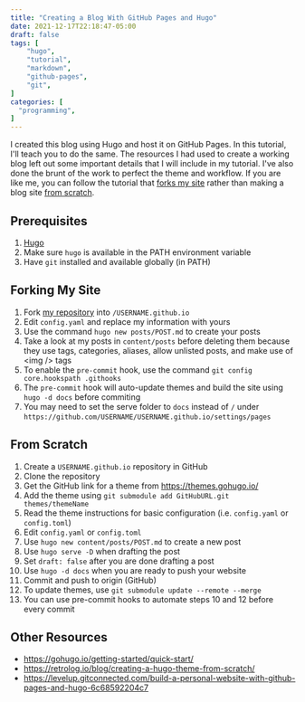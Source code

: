 ```yaml
---
title: "Creating a Blog With GitHub Pages and Hugo"
date: 2021-12-17T22:18:47-05:00
draft: false
tags: [
    "hugo",
    "tutorial",
    "markdown",
    "github-pages",
    "git",
]
categories: [
  "programming",
]
---
```


I created this blog using Hugo and host it on GitHub Pages. In this tutorial, I'll teach you to do the same.
The resources I had used to create a working blog left out some important details that I will include in my tutorial.
I've also done the brunt of the work to perfect the theme and workflow.
If you are like me, you can follow the tutorial that [forks my site](#forking-my-site) rather than making a blog site [from scratch](#from-scratch).

## Prerequisites

1. [Hugo](https://gohugo.io/getting-started/installing#binary-cross-platform)
2. Make sure `hugo` is available in the PATH environment variable
3. Have `git` installed and available globally (in PATH)

## Forking My Site

1. Fork [my repository](https://github.com/elibroftw/elibroftw.github.io) into `/USERNAME.github.io`
2. Edit `config.yaml` and replace my information with yours
3. Use the command `hugo new posts/POST.md` to create your posts
4. Take a look at my posts in `content/posts` before deleting them because they use tags, categories, aliases, allow unlisted posts, and make use of \<img /> tags
5. To enable the `pre-commit` hook, use the command `git config core.hookspath .githooks`
6. The `pre-commit` hook will auto-update themes and build the site using `hugo -d docs` before commiting
7. You may need to set the serve folder to `docs` instead of `/` under `https://github.com/USERNAME/USERNAME.github.io/settings/pages`

## From Scratch

1. Create a `USERNAME.github.io` repository in GitHub
2. Clone the repository
3. Get the GitHub link for a theme from https://themes.gohugo.io/
4. Add the theme using `git submodule add GitHubURL.git themes/themeName`
5. Read the theme instructions for basic configuration (i.e. `config.yaml` or `config.toml`)
6. Edit `config.yaml` or `config.toml`
7. Use `hugo new content/posts/POST.md` to create a new post
8. Use `hugo serve -D` when drafting the post
9. Set `draft: false` after you are done drafting a post
10. Use `hugo -d docs` when you are ready to push your website
11. Commit and push to origin (GitHub)
12. To update themes, use `git submodule update --remote --merge`
13. You can use pre-commit hooks to automate steps 10 and 12 before every commit

## Other Resources

- https://gohugo.io/getting-started/quick-start/
- https://retrolog.io/blog/creating-a-hugo-theme-from-scratch/
- https://levelup.gitconnected.com/build-a-personal-website-with-github-pages-and-hugo-6c68592204c7
